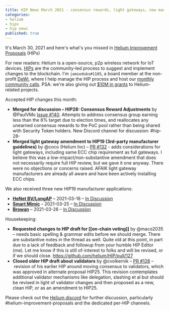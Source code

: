 ```yaml
---
title: HIP News March 2021 - consensus rewards, light gateways, new manufacturers
categories:
- helium
- hips
- hip news
published: true
---
```


It's March 30, 2021 and here's what's you missed in [Helium Improvement Proposals](https://github.com/helium/HIP) (HIPs)

For new readers: Helium is a open-source, p2p wireless network for IoT devices. [HIPs](https://github.com/helium/HIP/) are the community-led process to suggest and implement changes to the blockchain. I'm `jamiedubs#1105`, a board member at the non-profit [DeWi](https://dewi.org), where I help manage the HIP process and host our [monthly community calls](https://docs.google.com/document/d/1bMm2alBigBj3detA775Dn0Gz9UM5XczAeK9vnjBB3l0/edit). PSA: we're also giving out [$10M in grants](https://dewialliance.medium.com/launching-the-dewi-grant-program-9410310129bf) to Helium-related projects.

Accepted HIP changes this month:

* **Merged for discussion – HIP28: Consensus Reward Adjustments** by @PaulVMo [Issue #140](https://github.com/helium/HIP/issues/140). Attempts to address consensus group earning less than the 6% target due to election times, and reallocates any unearned consensus rewards to the PoC pool rather than being shared with Security Token holders. New Discord channel for discussion: #hip-28-
* **Merged light gateway amendment to HIP19 (3rd-party manufacturer guidelines)** by @coco (Helium Inc) – [PR #132](https://github.com/helium/HIP/pull/132) - adds considerations for light gateways, including same ECC chip requirement as full gateways. I believe this was a low-impact/non-substantive amendment that does not necessarily require full HIP review, but we gave it one anyway. There were no objections or concerns raised. AFAIK light gateway manufacturers are already all aware and have been actively installing ECC chips.

We also received three new HIP19 manufacturer applications:

* **[HeNet BV/LongAP](https://github.com/HeNet/HIP/blob/feature/hip19-henet-application/0019-third-party-manufacturers/henet.md)** – 2021-03-16 – [In Discussion](https://github.com/helium/HIP/pull/137)
* **[Smart Mimic](https://github.com/onterferon/HIP/blob/master/0019-third-party-manufacturers/Smart-Mimic.md)** – 2021-03-25 – [In Discussion](https://github.com/helium/HIP/pull/138)
* **[Browan](https://github.com/browanofficial/HIP/blob/patch-1/0019-third-party-manufacturers/Browan-Cellular-Gateway.md)** – 2021-03-26 – [In Discussion](https://github.com/helium/HIP/pull/139)

Housekeeping:

* **Requested changes to HIP draft for [[on-chain voting]]** by @maco2035 – needs basic spelling & grammar edits before we should merge. There are substantive notes in the thread as well. Quite old at this point, in part due to a lack of feedback and followup from your humble HIP Editor (me). Let me know if this is still of-interest to folks and will be revised, or if we should close. https://github.com/helium/HIP/pull/127
* **Closed older HIP draft about validators** by @cvolkernik – [PR #128](https://github.com/helium/HIP/pull/128) – revision of his earlier HIP around moving consensus to validators, which was approved in alternate proposal HIP25. This revision contemplates additional validator mechanisms like delegation, slashing et al but should be revised in light of validator changes and then proposed as a new, clean HIP, or as an amendment to HIP25.

Please check out the [Helium discord](https://discord.gg/helium) for further discussion, particularly #helium-improvement-proposals and the dedicated per-HIP channels. 

